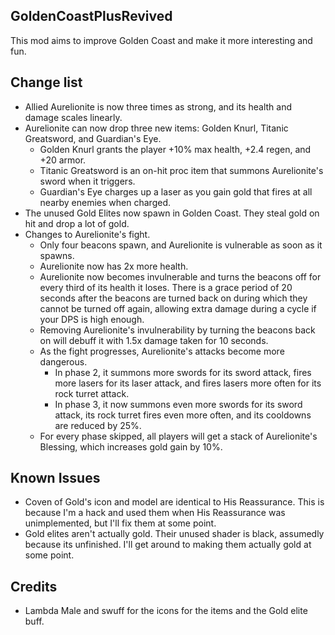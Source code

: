 ## GoldenCoastPlusRevived
This mod aims to improve Golden Coast and make it more interesting and fun.

## Change list
- Allied Aurelionite is now three times as strong, and its health and damage scales linearly.
- Aurelionite can now drop three new items: Golden Knurl, Titanic Greatsword, and Guardian's Eye.
	- Golden Knurl grants the player +10% max health, +2.4 regen, and +20 armor.
	- Titanic Greatsword is an on-hit proc item that summons Aurelionite's sword when it triggers.
	- Guardian's Eye charges up a laser as you gain gold that fires at all nearby enemies when charged.
- The unused Gold Elites now spawn in Golden Coast. They steal gold on hit and drop a lot of gold.
- Changes to Aurelionite's fight.
	- Only four beacons spawn, and Aurelionite is vulnerable as soon as it spawns.
	- Aurelionite now has 2x more health.
	- Aurelionite now becomes invulnerable and turns the beacons off for every third of its health it loses. There is a grace period of 20 seconds after the beacons are turned back on during which they cannot be turned off again, allowing extra damage during a cycle if your DPS is high enough.
	- Removing Aurelionite's invulnerability by turning the beacons back on will debuff it with 1.5x damage taken for 10 seconds.
	- As the fight progresses, Aurelionite's attacks become more dangerous.
		- In phase 2, it summons more swords for its sword attack, fires more lasers for its laser attack, and fires lasers more often for its rock turret attack.
		- In phase 3, it now summons even more swords for its sword attack, its rock turret fires even more often, and its cooldowns are reduced by 25%.
	- For every phase skipped, all players will get a stack of Aurelionite's Blessing, which increases gold gain by 10%.

## Known Issues
- Coven of Gold's icon and model are identical to His Reassurance. This is because I'm a hack and used them when His Reassurance was unimplemented, but I'll fix them at some point.
- Gold elites aren't actually gold. Their unused shader is black, assumedly because its unfinished. I'll get around to making them actually gold at some point.

## Credits
- Lambda Male and swuff for the icons for the items and the Gold elite buff.